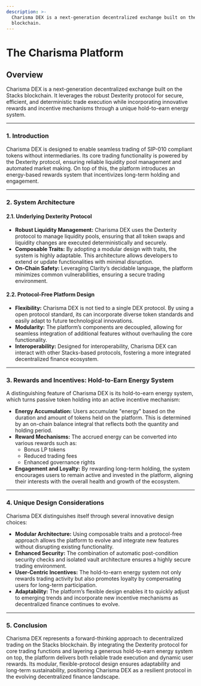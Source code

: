 ```yaml
---
description: >-
  Charisma DEX is a next-generation decentralized exchange built on the Stacks
  blockchain.
---
```


# The Charisma Platform

## Overview

Charisma DEX is a next-generation decentralized exchange built on the Stacks blockchain. It leverages the robust Dexterity protocol for secure, efficient, and deterministic trade execution while incorporating innovative rewards and incentive mechanisms through a unique hold-to-earn energy system.

***

### 1. Introduction

Charisma DEX is designed to enable seamless trading of SIP-010 compliant tokens without intermediaries. Its core trading functionality is powered by the Dexterity protocol, ensuring reliable liquidity pool management and automated market making. On top of this, the platform introduces an energy-based rewards system that incentivizes long-term holding and engagement.

***

### 2. System Architecture

#### 2.1. Underlying Dexterity Protocol

* **Robust Liquidity Management:** Charisma DEX uses the Dexterity protocol to manage liquidity pools, ensuring that all token swaps and liquidity changes are executed deterministically and securely.
* **Composable Traits:** By adopting a modular design with traits, the system is highly adaptable. This architecture allows developers to extend or update functionalities with minimal disruption.
* **On-Chain Safety:** Leveraging Clarity’s decidable language, the platform minimizes common vulnerabilities, ensuring a secure trading environment.

#### 2.2. Protocol-Free Platform Design

* **Flexibility:** Charisma DEX is not tied to a single DEX protocol. By using a open protocol standard, its can incorporate diverse token standards and easily adapt to future technological innovations.
* **Modularity:** The platform’s components are decoupled, allowing for seamless integration of additional features without overhauling the core functionality.
* **Interoperability:** Designed for interoperability, Charisma DEX can interact with other Stacks-based protocols, fostering a more integrated decentralized finance ecosystem.

***

### 3. Rewards and Incentives: Hold-to-Earn Energy System

A distinguishing feature of Charisma DEX is its hold-to-earn energy system, which turns passive token holding into an active incentive mechanism:

* **Energy Accumulation:** Users accumulate "energy" based on the duration and amount of tokens held on the platform. This is determined by an on-chain balance integral that reflects both the quantity and holding period.
* **Reward Mechanisms:** The accrued energy can be converted into various rewards such as:
  * Bonus LP tokens
  * Reduced trading fees
  * Enhanced governance rights
* **Engagement and Loyalty:** By rewarding long-term holding, the system encourages users to remain active and invested in the platform, aligning their interests with the overall health and growth of the ecosystem.

***

### 4. Unique Design Considerations

Charisma DEX distinguishes itself through several innovative design choices:

* **Modular Architecture:** Using composable traits and a protocol-free approach allows the platform to evolve and integrate new features without disrupting existing functionality.
* **Enhanced Security:** The combination of automatic post-condition security checks and isolated vault architecture ensures a highly secure trading environment.
* **User-Centric Incentives:** The hold-to-earn energy system not only rewards trading activity but also promotes loyalty by compensating users for long-term participation.
* **Adaptability:** The platform’s flexible design enables it to quickly adjust to emerging trends and incorporate new incentive mechanisms as decentralized finance continues to evolve.

***

### 5. Conclusion

Charisma DEX represents a forward-thinking approach to decentralized trading on the Stacks blockchain. By integrating the Dexterity protocol for core trading functions and layering a generous hold-to-earn energy system on top, the platform delivers both reliable trade execution and dynamic user rewards. Its modular, flexible-protocol design ensures adaptability and long-term sustainability, positioning Charisma DEX as a resilient protocol in the evolving decentralized finance landscape.

